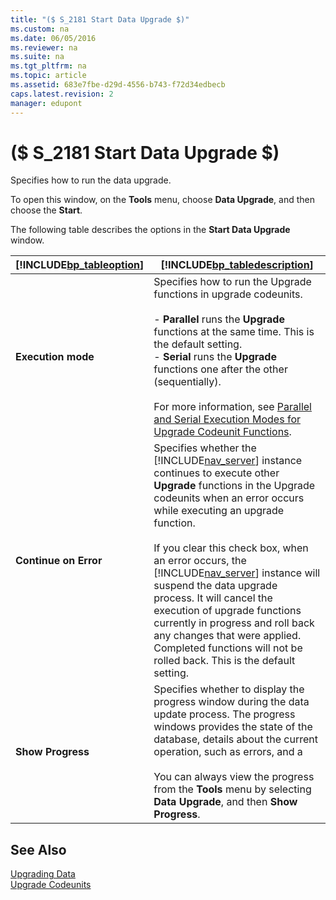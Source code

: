 ```yaml
---
title: "($ S_2181 Start Data Upgrade $)"
ms.custom: na
ms.date: 06/05/2016
ms.reviewer: na
ms.suite: na
ms.tgt_pltfrm: na
ms.topic: article
ms.assetid: 683e7fbe-d29d-4556-b743-f72d34edbecb
caps.latest.revision: 2
manager: edupont
---
```

# ($ S_2181 Start Data Upgrade $)
Specifies how to run the data upgrade.  
  
 To open this window, on the **Tools** menu, choose  **Data Upgrade**, and then choose the **Start**.  
  
 The following table describes the options in the **Start Data Upgrade** window.  
  
|[!INCLUDE[bp_tableoption](../dynamics-nav/includes/bp_tableoption_md.md)]|[!INCLUDE[bp_tabledescription](../dynamics-nav/includes/bp_tabledescription_md.md)]|  
|----------------------------------|---------------------------------------|  
|**Execution mode**|Specifies how to run the Upgrade functions in upgrade codeunits.<br /><br /> -   **Parallel** runs the **Upgrade** functions at the same time. This is the default setting.<br />-   **Serial** runs the **Upgrade** functions one after the other \(sequentially\).<br /><br /> For more information, see [Parallel and Serial Execution Modes for Upgrade Codeunit Functions](../dynamics-nav/Upgrading-Data.md#ParallelSerial).|  
|**Continue on Error**|Specifies whether the [!INCLUDE[nav_server](../dynamics-nav/includes/nav_server_md.md)] instance continues to execute other **Upgrade** functions in the Upgrade codeunits when an error occurs while executing an upgrade function.<br /><br /> If you clear this check box, when an error occurs, the [!INCLUDE[nav_server](../dynamics-nav/includes/nav_server_md.md)] instance will suspend the data upgrade process. It will cancel the execution of upgrade functions currently in progress and roll back any changes that were applied. Completed functions will not be rolled back. This is the default setting.|  
|**Show Progress**|Specifies whether to display the progress window during the data update process. The progress windows provides the state of the database, details about the current operation, such as errors, and a<br /><br /> You can always view the progress from the **Tools** menu by selecting **Data Upgrade**, and then **Show Progress**.|  
  
## See Also  
 [Upgrading Data](../dynamics-nav/Upgrading-Data.md)   
 [Upgrade Codeunits](../dynamics-nav/Upgrade-Codeunits.md)